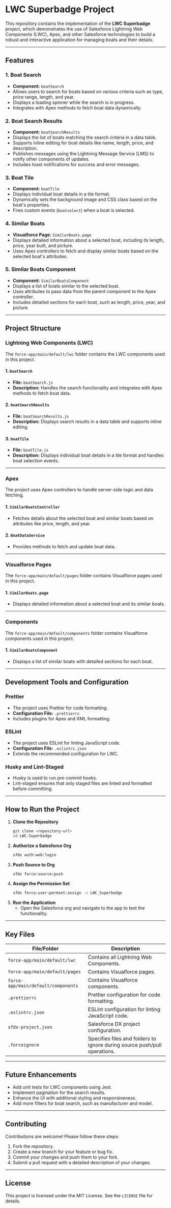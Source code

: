 # LWC Superbadge Project

This repository contains the implementation of the **LWC Superbadge** project, which demonstrates the use of Salesforce Lightning Web Components (LWC), Apex, and other Salesforce technologies to build a robust and interactive application for managing boats and their details.

---

## Features

### 1. **Boat Search**
- **Component:** `boatSearch`
- Allows users to search for boats based on various criteria such as type, price range, length, and year.
- Displays a loading spinner while the search is in progress.
- Integrates with Apex methods to fetch boat data dynamically.

### 2. **Boat Search Results**
- **Component:** `boatSearchResults`
- Displays the list of boats matching the search criteria in a data table.
- Supports inline editing for boat details like name, length, price, and description.
- Publishes messages using the Lightning Message Service (LMS) to notify other components of updates.
- Includes toast notifications for success and error messages.

### 3. **Boat Tile**
- **Component:** `boatTile`
- Displays individual boat details in a tile format.
- Dynamically sets the background image and CSS class based on the boat's properties.
- Fires custom events (`boatselect`) when a boat is selected.

### 4. **Similar Boats**
- **Visualforce Page:** `SimilarBoats.page`
- Displays detailed information about a selected boat, including its length, price, year built, and picture.
- Uses Apex controllers to fetch and display similar boats based on the selected boat's attributes.

### 5. **Similar Boats Component**
- **Component:** `SimilarBoatsComponent`
- Displays a list of boats similar to the selected boat.
- Uses attributes to pass data from the parent component to the Apex controller.
- Includes detailed sections for each boat, such as length, price, year, and picture.

---

## Project Structure

### **Lightning Web Components (LWC)**
The `force-app/main/default/lwc` folder contains the LWC components used in this project.

#### 1. `boatSearch`
- **File:** `boatSearch.js`
- **Description:** Handles the search functionality and integrates with Apex methods to fetch boat data.

#### 2. `boatSearchResults`
- **File:** `boatSearchResults.js`
- **Description:** Displays search results in a data table and supports inline editing.

#### 3. `boatTile`
- **File:** `boatTile.js`
- **Description:** Displays individual boat details in a tile format and handles boat selection events.

---

### **Apex**
The project uses Apex controllers to handle server-side logic and data fetching.

#### 1. `SimilarBoatsController`
- Fetches details about the selected boat and similar boats based on attributes like price, length, and year.

#### 2. `BoatDataService`
- Provides methods to fetch and update boat data.

---

### **Visualforce Pages**
The `force-app/main/default/pages` folder contains Visualforce pages used in this project.

#### 1. `SimilarBoats.page`
- Displays detailed information about a selected boat and its similar boats.

---

### **Components**
The `force-app/main/default/components` folder contains Visualforce components used in this project.

#### 1. `SimilarBoatsComponent`
- Displays a list of similar boats with detailed sections for each boat.

---

## Development Tools and Configuration

### **Prettier**
- The project uses Prettier for code formatting.
- **Configuration File:** `.prettierrc`
- Includes plugins for Apex and XML formatting.

### **ESLint**
- The project uses ESLint for linting JavaScript code.
- **Configuration File:** `.eslintrc.json`
- Extends the recommended configuration for LWC.

### **Husky and Lint-Staged**
- Husky is used to run pre-commit hooks.
- Lint-staged ensures that only staged files are linted and formatted before committing.

---

## How to Run the Project

1. **Clone the Repository**
   ```bash
   git clone <repository-url>
   cd LWC-Superbadge
2. **Authorize a Salesforce Org**
   ```bash
   sfdx auth:web:login
3. **Push Source to Org**
   ```bash
   sfdx force:source:push
4. **Assign the Permission Set**
   ```bash
   sfdx force:user:permset:assign -n LWC_Superbadge
5. **Run the Application**
    - Open the Salesforce org and navigate to the app to test the functionality.

---

## Key Files

| File/Folder                              | Description                                                                 |
|------------------------------------------|-----------------------------------------------------------------------------|
| `force-app/main/default/lwc`             | Contains all Lightning Web Components.                                     |
| `force-app/main/default/pages`           | Contains Visualforce pages.                                                |
| `force-app/main/default/components`      | Contains Visualforce components.                                           |
| `.prettierrc`                            | Prettier configuration for code formatting.                                |
| `.eslintrc.json`                         | ESLint configuration for linting JavaScript code.                          |
| `sfdx-project.json`                      | Salesforce DX project configuration.                                       |
| `.forceignore`                           | Specifies files and folders to ignore during source push/pull operations.  |

---

## Future Enhancements

- Add unit tests for LWC components using Jest.
- Implement pagination for the search results.
- Enhance the UI with additional styling and responsiveness.
- Add more filters for boat search, such as manufacturer and model.

---

## Contributing

Contributions are welcome! Please follow these steps:

1. Fork the repository.
2. Create a new branch for your feature or bug fix.
3. Commit your changes and push them to your fork.
4. Submit a pull request with a detailed description of your changes.

---

## License

This project is licensed under the MIT License. See the `LICENSE` file for details.